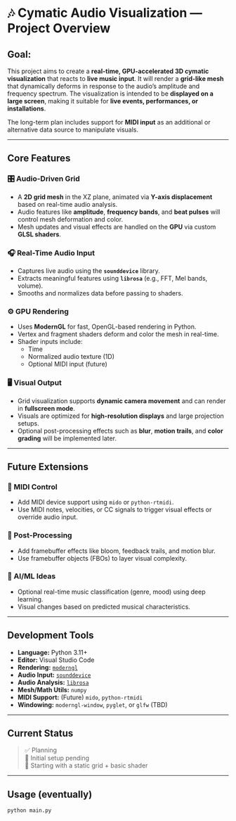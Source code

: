 # 🎶 Cymatic Audio Visualization — Project Overview

## Goal:
This project aims to create a **real-time, GPU-accelerated 3D cymatic visualization** that reacts to **live music input**. It will render a **grid-like mesh** that dynamically deforms in response to the audio’s amplitude and frequency spectrum. The visualization is intended to be **displayed on a large screen**, making it suitable for **live events, performances, or installations**.

The long-term plan includes support for **MIDI input** as an additional or alternative data source to manipulate visuals.

---

## Core Features

### 🎛️ Audio-Driven Grid
- A **2D grid mesh** in the XZ plane, animated via **Y-axis displacement** based on real-time audio analysis.
- Audio features like **amplitude**, **frequency bands**, and **beat pulses** will control mesh deformation and color.
- Mesh updates and visual effects are handled on the **GPU** via custom **GLSL shaders**.

### 🎧 Real-Time Audio Input
- Captures live audio using the **`sounddevice`** library.
- Extracts meaningful features using **`librosa`** (e.g., FFT, Mel bands, volume).
- Smooths and normalizes data before passing to shaders.

### ⚙️ GPU Rendering
- Uses **ModernGL** for fast, OpenGL-based rendering in Python.
- Vertex and fragment shaders deform and color the mesh in real-time.
- Shader inputs include:
  - Time
  - Normalized audio texture (1D)
  - Optional MIDI input (future)

### 🖥️ Visual Output
- Grid visualization supports **dynamic camera movement** and can render in **fullscreen mode**.
- Visuals are optimized for **high-resolution displays** and large projection setups.
- Optional post-processing effects such as **blur**, **motion trails**, and **color grading** will be implemented later.

---

## Future Extensions

### 🔌 MIDI Control
- Add MIDI device support using `mido` or `python-rtmidi`.
- Use MIDI notes, velocities, or CC signals to trigger visual effects or override audio input.

### 🌈 Post-Processing
- Add framebuffer effects like bloom, feedback trails, and motion blur.
- Use framebuffer objects (FBOs) to layer visual complexity.

### 🧠 AI/ML Ideas
- Optional real-time music classification (genre, mood) using deep learning.
- Visual changes based on predicted musical characteristics.

---

## Development Tools

- **Language:** Python 3.11+
- **Editor:** Visual Studio Code
- **Rendering:** [`moderngl`](https://moderngl.readthedocs.io/)
- **Audio Input:** [`sounddevice`](https://python-sounddevice.readthedocs.io/)
- **Audio Analysis:** [`librosa`](https://librosa.org/)
- **Mesh/Math Utils:** `numpy`
- **MIDI Support:** (Future) `mido`, `python-rtmidi`
- **Windowing:** `moderngl-window`, `pyglet`, or `glfw` (TBD)

---

## Current Status
> ✅ Planning  
> 🔧 Initial setup pending  
> 🎨 Starting with a static grid + basic shader

---

## Usage (eventually)
```bash
python main.py
